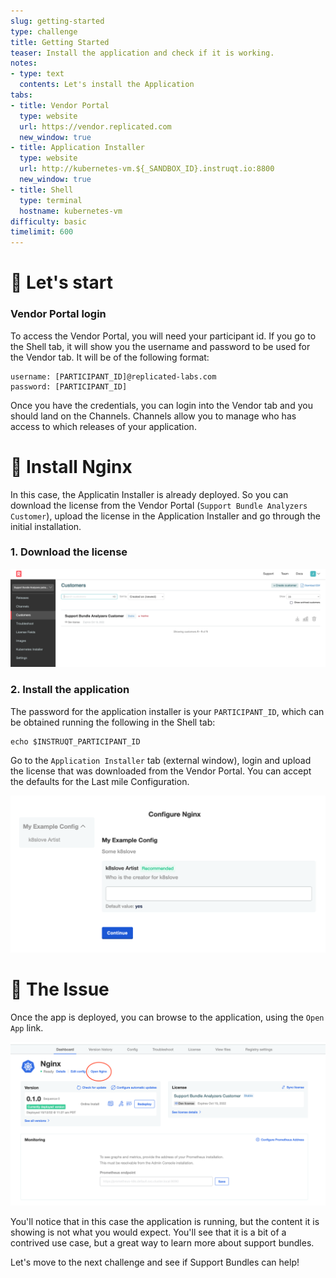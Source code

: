 ```yaml
---
slug: getting-started
type: challenge
title: Getting Started
teaser: Install the application and check if it is working.
notes:
- type: text
  contents: Let's install the Application
tabs:
- title: Vendor Portal
  type: website
  url: https://vendor.replicated.com
  new_window: true
- title: Application Installer
  type: website
  url: http://kubernetes-vm.${_SANDBOX_ID}.instruqt.io:8800
  new_window: true
- title: Shell
  type: terminal
  hostname: kubernetes-vm
difficulty: basic
timelimit: 600
---
```


🚀 Let's start
==============

### Vendor Portal login

To access the Vendor Portal, you will need your participant id. If you go to the Shell tab, it will show you the username and password to be used for the Vendor tab. It will be of the following format:

```
username: [PARTICIPANT_ID]@replicated-labs.com
password: [PARTICIPANT_ID]
```

Once you have the credentials, you can login into the Vendor tab and you should land on the Channels. Channels allow you to manage who has access to which releases of your application.

👋 Install Nginx
===============

In this case, the Applicatin Installer is already deployed. So you can download the license from the Vendor Portal (`Support Bundle Analyzers Customer`), upload the license in the Application Installer and go through the initial installation.

### 1. Download the license

   ![Support Bundle Analyzers Customer](../assets/support-bundle-customer.png)

### 2. Install the application

The password for the application installer is your `PARTICIPANT_ID`, which can be obtained running the following in the Shell tab:

```
echo $INSTRUQT_PARTICIPANT_ID
```

Go to the `Application Installer` tab (external window), login and upload the license that was downloaded from the Vendor Portal. You can accept the defaults for the Last mile Configuration.

   ![Application installer](../assets/deploy.png)

🐛 The Issue
===============

Once the app is deployed, you can browse to the application, using the `Open App` link.

![Open App](../assets/open-app.png)

You'll notice that in this case the application is running, but the content it is showing is not what you would expect. You'll see that it is a bit of a contrived use case, but a great way to learn more about support bundles.

Let's move to the next challenge and see if Support Bundles can help!